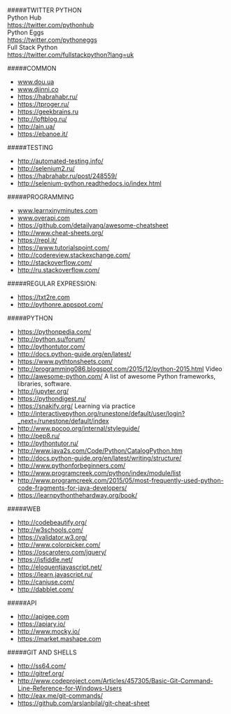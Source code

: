 #####TWITTER PYTHON  
Python Hub  
https://twitter.com/pythonhub  
Python Eggs  
https://twitter.com/pythoneggs  
Full Stack Python  
https://twitter.com/fullstackpython?lang=uk  


#####COMMON
  * www.dou.ua
  * www.djinni.co
  * https://habrahabr.ru/
  * https://tproger.ru/
  * https://geekbrains.ru
  * http://loftblog.ru/
  * http://ain.ua/
  * https://ebanoe.it/


#####TESTING
  * http://automated-testing.info/
  * http://selenium2.ru/
  * https://habrahabr.ru/post/248559/
  * http://selenium-python.readthedocs.io/index.html


#####PROGRAMMING
  * www.learnxinyminutes.com
  * www.overapi.com
  * https://github.com/detailyang/awesome-cheatsheet
  * http://www.cheat-sheets.org/
  * https://repl.it/
  * https://www.tutorialspoint.com/
  * http://codereview.stackexchange.com/
  * http://stackoverflow.com/
  * http://ru.stackoverflow.com/


#####REGULAR EXPRESSION:
  * https://txt2re.com
  * http://pythonre.appspot.com/


#####PYTHON
  * https://pythonpedia.com/
  * http://python.su/forum/
  * http://pythontutor.com/
  * http://docs.python-guide.org/en/latest/
  * https://www.pythtonsheets.com/
  * http://programming086.blogspot.com/2015/12/python-2015.html   Video
  * http://awesome-python.com/      A list of awesome Python frameworks, libraries, software.
  * http://jupyter.org/
  * https://pythondigest.ru/
  * https://snakify.org/      Learning via practice
  * http://interactivepython.org/runestone/default/user/login?_next=/runestone/default/index
  * http://www.pocoo.org/internal/styleguide/
  * http://pep8.ru/
  * http://pythontutor.ru/
  * http://www.java2s.com/Code/Python/CatalogPython.htm
  * http://docs.python-guide.org/en/latest/writing/structure/
  * http://www.pythonforbeginners.com/
  * http://www.programcreek.com/python/index/module/list
  * http://www.programcreek.com/2015/05/most-frequently-used-python-code-fragments-for-java-developers/
  * https://learnpythonthehardway.org/book/


#####WEB
  * http://codebeautify.org/
  * http://w3schools.com/
  * https://validator.w3.org/
  * http://www.colorpicker.com/
  * https://oscarotero.com/jquery/
  * https://jsfiddle.net/
  * http://eloquentjavascript.net/
  * https://learn.javascript.ru/
  * http://caniuse.com/
  * http://dabblet.com/
  

#####API
  * http://apigee.com
  * https://apiary.io/
  * http://www.mocky.io/
  * https://market.mashape.com
  

#####GIT AND SHELLS
  * http://ss64.com/
  * http://gitref.org/
  * http://www.codeproject.com/Articles/457305/Basic-Git-Command-Line-Reference-for-Windows-Users
  * http://eax.me/git-commands/
  * https://github.com/arslanbilal/git-cheat-sheet
